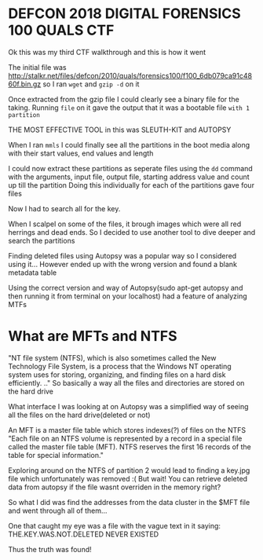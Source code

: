 # DEFCON 2018 DIGITAL FORENSICS 100 QUALS CTF

Ok this was my third CTF walkthrough and this is how it went

The initial file was http://stalkr.net/files/defcon/2010/quals/forensics100/f100_6db079ca91c4860f.bin.gz
so I ran `wget` and `gzip -d` on it

Once extracted from the gzip file I could clearly see a binary file for the taking. Running `file` on it gave the output that it was a bootable file
`with 1 partition`

THE MOST EFFECTIVE TOOL in this was SLEUTH-KIT and AUTOPSY

When I ran `mmls` I could finally see all the partitions in the boot media along with their start values, end values and length

I could now extract these partitions as seperate files using the `dd` command with the arguments, input file, output file, starting address value and count up till the partition
Doing this individually for each of the partitions gave four files

Now I had to search all for the key.

When I scalpel on some of the files, it brough images which were all red herrings and dead ends. So I decided to use another tool to dive deeper and search the partitions

Finding deleted files using Autopsy was a popular way so I considered using it... However ended up with the wrong version and found a blank metadata table

Using the correct version and way of Autopsy(sudo apt-get autopsy and then running it from terminal on your localhost) had a feature of analyzing MTFs

# What are MFTs and NTFS

"NT file system (NTFS), which is also sometimes called the New Technology File System, is a process that the Windows NT operating system uses for storing, organizing, and finding files on a hard disk efficiently. .."
So basically a way all the files and directories are stored on the hard drive

What interface I was looking at on Autopsy was a simplified way of seeing all the files on the hard drive(deleted or not)

An MFT is a master file table which stores indexes(?) of files on the NTFS
"Each file on an NTFS volume is represented by a record in a special file called the master file table (MFT). NTFS reserves the first 16 records of the table for special information."

Exploring around on the NTFS of partition 2 would lead to finding a key.jpg file which unfortunately was removed :(
But wait! You can retrieve deleted data from autopsy if the file wasnt overriden in the memory right?

So what I did was find the addresses from the data cluster in the $MFT file and went through all of them...

One that caught my eye was a file with the vague text in it saying: THE.KEY.WAS.NOT.DELETED NEVER EXISTED

Thus the truth was found!


